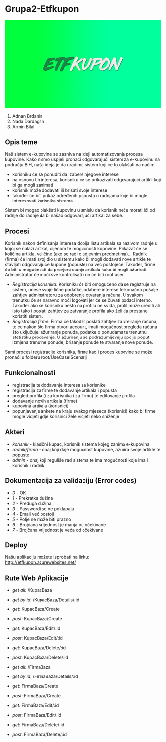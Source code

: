 ﻿# Grupa2-Etfkupon


![Alt text](LogoEKupovina.jpg?raw=true)

1. Adnan Brđanin
2. Nađa Dardagan
3. Armin Bilal

## Opis teme 

Naš sistem e-kupovine se zasniva na ideji automatizovanja procesa kupovine. 
Kako nismo uspjeli pronaći odgovarajući sistem za e-kupovinu na području BiH, naša ideja je da uradimo sistem koji će to olakšati na način: 
- korisniku će se ponuditi da izabere njegove interese
- na osnovu tih interesa, korisniku će se prikazivati odgovarajući artikli koji bi ga mogli zanimati
- korisnik može dodavati ili brisati svoje interese
- također će biti prikaz određenih popusta u radnjama koje bi mogle interesovati korisnika sistema

Sistem bi mogao olakšati kupovinu u smislu da korisnik neće morati ići od radnje do radnje da bi našao odgovarajući artikal za sebe. 

## Procesi

Korisnik nakon definisanja interesa dobija listu artikala sa nazivom radnje u kojoj se nalazi artikal, cijenom te mogućnosti kupovine. 
Prikazat će se količina artikla, veličine (ako se radi o odjevnim predmetima)... 
Radnik (firma) će imati svoj dio u sistemu kako bi mogli dodavati nove artikle te stavljati odgovarajuće kupone (popuste) na već postojeće. 
Također, firme će biti u mogućnosti da provjere stanje artikala kako bi mogli ažurirati.
Administrator će moći sve kontrolisati i on će biti root user. 

- *Registracija korisnika*:
Korisniku će biti omogućeno da se registruje na sistem, unese svoje lične podatke, odabere interese te konačno pošalje zahtjev adminstratoru 
za odobrenje otvaranja računa. U svakom trenutku će se naravno moći logovati jer će se čuvati podaci interno. Također ako se korisniku nešto 
na profilu ne sviđa, profil može urediti ali isto tako i poslati zahtjev za zatvaranje profila ako želi da prestane koristiti sistem. 
- *Registracija firme*:
Firma će također poslati zahtjev za kreiranje računa, te će nakon što firma otvori account, imati mogućnost pregleda računa što uključuje: 
ažuriranje ponuda, podatke o ponudama te trenutnu statistiku prodavanja. U ažuriranju se podrazumijevaju opcije poput izmjena trenutne ponude, 
brisanje ponude te stvaranje nove ponude. 

Sami procesi registracije korisnika, firme kao i proces kupovine se može pronaći u folderu root/UseCaseIScenarij

## Funkcionalnosti
- registracija te dodavanje interesa za korisnike
- registracija za firme te dodavanje artikala i popusta
- pregled profila (i za korisnika i za firmu) te editovanje profila
- dodavanje novih artikala (firme)
- kupovina artikala (korisnici)
- popunjavanje ankete na kraju svakog mjeseca (korisnici) kako bi firme mogle vidjeti gdje korisnici žele vidjeti neko sniženje

## Akteri
- *korisnik* - klasični kupac, korisnik sistema kojeg zanima e-kupovina
- *radnik/firma* - onaj koji daje mogućnost kupovine, ažurira svoje artikle te popuste 
- *admin* - onaj koji reguliše rad sistema te ima mogućnosti koje ima i korisnik i radnik

## Dokumentacija za validaciju (Error codes)
- *0* - OK
- *1* - Prekratka dužina
- *2* - Preduga dužina
- *3* - Passwordi se ne poklapaju
- *4* - Email već postoji 
- *5* - Polje ne može biti prazno
- *6* - Brojčana vrijednost je manja od očekivane
- *7* - Brojčana vrijednost je veća od očekivane 

## Deploy
Našu aplikaciju možete isprobati na linku: http://etfkupon.azurewebsites.net/

## Rute Web Aplikacije

- *get all*: /KupacBaza
- *get by id*: /KupacBaza/Details/:id
- *get*: KupacBaza/Create
- *post*: KupacBaza/Create
- *get*: KupacBaza/Edit/:id
- *post*: KupacBaza/Edit/:id
- *get*: KupacBaza/Delete/:id
- *post*: KupacBaza/Delete/:id

- *get all*: /FirmaBaza
- *get by id*: /FirmaBaza/Details/:id
- *get*: FirmaBaza/Create
- *post*: FirmaBaza/Create
- *get*: FirmaBaza/Edit/:id
- *post*: FirmaBaza/Edit/:id
- *get*: FirmaBaza/Delete/:id
- *post*: FirmaBaza/Delete/:id